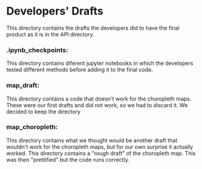 # Developers' Drafts
This directory contains the drafts the developers did to have the final product as it is in the API directory. 
### .ipynb_checkpoints:
This directory contains diferent jupyter notebooks in which the developers tested different methods before adding it to the final
code.
### map_draft: 
This directory contains a code that doesn't work for the choropleth maps. These were our first drafts and did not work, so we had to discard it. We decided to keep the directory 
### map_choropleth:
This directory contains what we thought would be another draft that wouldn't work for the choropleth maps, but for our own surprise it actually worked. This directory contains a "rough draft" of the choropleth map. This was then "prettified" but the code runs correctly.
###  